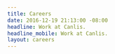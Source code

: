 ```yaml
---
title: Careers
date: 2016-12-19 21:13:00 -08:00
headline: Work at Canlis.
headline_mobile: Work at Canlis.
layout: careers
---
```


